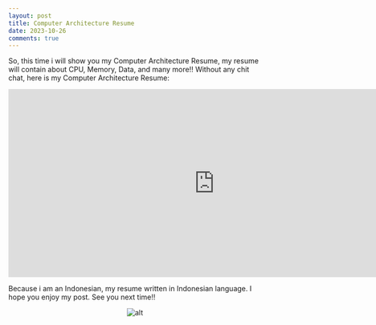 ```yaml
---
layout: post
title: Computer Architecture Resume
date: 2023-10-26
comments: true
---
```

So, this time i will show you my Computer Architecture Resume, my resume will contain about CPU, Memory, Data, and many more!! Without any chit chat, here is my Computer Architecture Resume:

<div id="splash">
  <div class="post">
    <p><embed src="https://github.com/price220903/price220903.github.io/blob/main/assets/doc/computer%20architecture%20resume/Resume%20Arsikom.pdf" width="820" height="375" type="application/pdf"></p>
  </div>
</div>

Because i am an Indonesian, my resume written in Indonesian language. I hope you enjoy my post. See you next time!!

<span style="display:block;text-align:center">![alt](https://www.gifcen.com/wp-content/uploads/2021/06/meme-gif-16.gif)</span>

